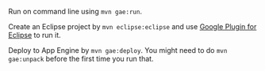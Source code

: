 Run on command line using `mvn gae:run`.

Create an Eclipse project by `mvn eclipse:eclipse` and use [Google Plugin for Eclipse](http://code.google.com/eclipse/) to run it.

Deploy to App Engine by `mvn gae:deploy`. You might need to do `mvn gae:unpack` before the first time you run that.
